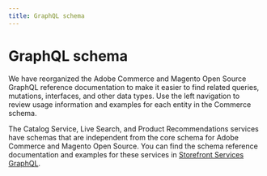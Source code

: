 ```yaml
---
title: GraphQL schema
---
```


# GraphQL schema

We have reorganized the Adobe Commerce and Magento Open Source GraphQL reference documentation to make it easier to find related queries, mutations, interfaces, and other data types. Use the left navigation to review usage information and examples for each entity in the Commerce schema.

<div class="mxgraph" data-mxgraph="{&quot;lightbox&quot;:false,&quot;nav&quot;:true,&quot;edit&quot;:&quot;_blank&quot;,&quot;xml&quot;:&quot;&lt;mxfile host=\&quot;app.diagrams.net\&quot; modified=\&quot;2024-02-29T23:53:09.085Z\&quot; agent=\&quot;Mozilla/5.0 (Macintosh; Intel Mac OS X 10_15_7) AppleWebKit/537.36 (KHTML, like Gecko) Chrome/120.0.0.0 Safari/537.36 OPR/106.0.0.0 (Edition std-1)\&quot; etag=\&quot;hDFg2NX74hH5O4KYASUM\&quot; version=\&quot;23.1.7\&quot; type=\&quot;google\&quot;&gt;\n  &lt;diagram name=\&quot;Page-1\&quot; id=\&quot;NeG_4g1QbU6Ih8t4rn16\&quot;&gt;\n    &lt;mxGraphModel dx=\&quot;664\&quot; dy=\&quot;484\&quot; grid=\&quot;1\&quot; gridSize=\&quot;10\&quot; guides=\&quot;1\&quot; tooltips=\&quot;1\&quot; connect=\&quot;1\&quot; arrows=\&quot;1\&quot; fold=\&quot;1\&quot; page=\&quot;1\&quot; pageScale=\&quot;1\&quot; pageWidth=\&quot;850\&quot; pageHeight=\&quot;1100\&quot; math=\&quot;0\&quot; shadow=\&quot;0\&quot;&gt;\n      &lt;root&gt;\n        &lt;mxCell id=\&quot;0\&quot; /&gt;\n        &lt;mxCell id=\&quot;1\&quot; parent=\&quot;0\&quot; /&gt;\n        &lt;mxCell id=\&quot;FQiRduYOhZtJ7AJxvFLC-10\&quot; value=\&quot;Storefront\&quot; style=\&quot;whiteSpace=wrap;strokeWidth=2;verticalAlign=top;strokeColor=#FF330F;fontSize=13;fillColor=#F2F3F5;\&quot; parent=\&quot;1\&quot; vertex=\&quot;1\&quot;&gt;\n          &lt;mxGeometry x=\&quot;20\&quot; y=\&quot;122\&quot; width=\&quot;169\&quot; height=\&quot;238\&quot; as=\&quot;geometry\&quot; /&gt;\n        &lt;/mxCell&gt;\n        &lt;UserObject label=\&quot;Attributes\&quot; link=\&quot;https://developer.adobe.com/commerce/webapi/graphql/schema/attributes/\&quot; linkTarget=\&quot;_blank\&quot; id=\&quot;FQiRduYOhZtJ7AJxvFLC-6\&quot;&gt;\n          &lt;mxCell style=\&quot;whiteSpace=wrap;strokeWidth=2;strokeColor=#000000;\&quot; parent=\&quot;1\&quot; vertex=\&quot;1\&quot;&gt;\n            &lt;mxGeometry x=\&quot;44.5\&quot; y=\&quot;160\&quot; width=\&quot;120\&quot; height=\&quot;34\&quot; as=\&quot;geometry\&quot; /&gt;\n          &lt;/mxCell&gt;\n        &lt;/UserObject&gt;\n        &lt;UserObject label=\&quot;Store\&quot; link=\&quot;https://developer.adobe.com/commerce/webapi/graphql/schema/store/\&quot; linkTarget=\&quot;_blank\&quot; id=\&quot;H2EbfYycRMj11rf8Dkd8-1\&quot;&gt;\n          &lt;mxCell style=\&quot;whiteSpace=wrap;strokeWidth=2;strokeColor=#000000;\&quot; vertex=\&quot;1\&quot; parent=\&quot;1\&quot;&gt;\n            &lt;mxGeometry x=\&quot;44.5\&quot; y=\&quot;210\&quot; width=\&quot;120\&quot; height=\&quot;34\&quot; as=\&quot;geometry\&quot; /&gt;\n          &lt;/mxCell&gt;\n        &lt;/UserObject&gt;\n        &lt;UserObject label=\&quot;Cart\&quot; link=\&quot;https://developer.adobe.com/commerce/webapi/graphql/schema/cart/\&quot; linkTarget=\&quot;_blank\&quot; id=\&quot;H2EbfYycRMj11rf8Dkd8-2\&quot;&gt;\n          &lt;mxCell style=\&quot;whiteSpace=wrap;strokeWidth=2;strokeColor=#000000;\&quot; vertex=\&quot;1\&quot; parent=\&quot;1\&quot;&gt;\n            &lt;mxGeometry x=\&quot;44.5\&quot; y=\&quot;260\&quot; width=\&quot;120\&quot; height=\&quot;34\&quot; as=\&quot;geometry\&quot; /&gt;\n          &lt;/mxCell&gt;\n        &lt;/UserObject&gt;\n        &lt;UserObject label=\&quot;Checkout\&quot; link=\&quot;https://developer.adobe.com/commerce/webapi/graphql/schema/checkout/\&quot; linkTarget=\&quot;_blank\&quot; id=\&quot;H2EbfYycRMj11rf8Dkd8-3\&quot;&gt;\n          &lt;mxCell style=\&quot;whiteSpace=wrap;strokeWidth=2;strokeColor=#000000;\&quot; vertex=\&quot;1\&quot; parent=\&quot;1\&quot;&gt;\n            &lt;mxGeometry x=\&quot;44.5\&quot; y=\&quot;310\&quot; width=\&quot;120\&quot; height=\&quot;34\&quot; as=\&quot;geometry\&quot; /&gt;\n          &lt;/mxCell&gt;\n        &lt;/UserObject&gt;\n        &lt;mxCell id=\&quot;H2EbfYycRMj11rf8Dkd8-5\&quot; value=\&quot;B2B\&quot; style=\&quot;whiteSpace=wrap;strokeWidth=2;verticalAlign=top;strokeColor=#FF330F;fontSize=13;fillColor=#F2F3F5;\&quot; vertex=\&quot;1\&quot; parent=\&quot;1\&quot;&gt;\n          &lt;mxGeometry x=\&quot;210\&quot; y=\&quot;122\&quot; width=\&quot;169\&quot; height=\&quot;288\&quot; as=\&quot;geometry\&quot; /&gt;\n        &lt;/mxCell&gt;\n        &lt;UserObject label=\&quot;Company\&quot; link=\&quot;https://developer.adobe.com/commerce/webapi/graphql/schema/b2b/company/\&quot; linkTarget=\&quot;_blank\&quot; id=\&quot;H2EbfYycRMj11rf8Dkd8-6\&quot;&gt;\n          &lt;mxCell style=\&quot;whiteSpace=wrap;strokeWidth=2;strokeColor=#000000;\&quot; vertex=\&quot;1\&quot; parent=\&quot;1\&quot;&gt;\n            &lt;mxGeometry x=\&quot;234.5\&quot; y=\&quot;160\&quot; width=\&quot;120\&quot; height=\&quot;34\&quot; as=\&quot;geometry\&quot; /&gt;\n          &lt;/mxCell&gt;\n        &lt;/UserObject&gt;\n        &lt;UserObject label=\&quot;Negotiable Quotes\&quot; link=\&quot;https://developer.adobe.com/commerce/webapi/graphql/schema/b2b/negotiable-quote/\&quot; linkTarget=\&quot;_blank\&quot; id=\&quot;H2EbfYycRMj11rf8Dkd8-7\&quot;&gt;\n          &lt;mxCell style=\&quot;whiteSpace=wrap;strokeWidth=2;strokeColor=#000000;\&quot; vertex=\&quot;1\&quot; parent=\&quot;1\&quot;&gt;\n            &lt;mxGeometry x=\&quot;234.5\&quot; y=\&quot;210\&quot; width=\&quot;120\&quot; height=\&quot;34\&quot; as=\&quot;geometry\&quot; /&gt;\n          &lt;/mxCell&gt;\n        &lt;/UserObject&gt;\n        &lt;UserObject label=\&quot;Purchase Orders\&quot; link=\&quot;https://developer.adobe.com/commerce/webapi/graphql/schema/b2b/purchase-order/\&quot; linkTarget=\&quot;_blank\&quot; id=\&quot;H2EbfYycRMj11rf8Dkd8-8\&quot;&gt;\n          &lt;mxCell style=\&quot;whiteSpace=wrap;strokeWidth=2;strokeColor=#000000;\&quot; vertex=\&quot;1\&quot; parent=\&quot;1\&quot;&gt;\n            &lt;mxGeometry x=\&quot;234.5\&quot; y=\&quot;260\&quot; width=\&quot;120\&quot; height=\&quot;34\&quot; as=\&quot;geometry\&quot; /&gt;\n          &lt;/mxCell&gt;\n        &lt;/UserObject&gt;\n        &lt;UserObject label=\&quot;Purchase Order Rules\&quot; link=\&quot;https://developer.adobe.com/commerce/webapi/graphql/schema/b2b/purchase-order-rule/\&quot; linkTarget=\&quot;_blank\&quot; id=\&quot;H2EbfYycRMj11rf8Dkd8-9\&quot;&gt;\n          &lt;mxCell style=\&quot;whiteSpace=wrap;strokeWidth=2;strokeColor=#000000;\&quot; vertex=\&quot;1\&quot; parent=\&quot;1\&quot;&gt;\n            &lt;mxGeometry x=\&quot;234.5\&quot; y=\&quot;310\&quot; width=\&quot;120\&quot; height=\&quot;34\&quot; as=\&quot;geometry\&quot; /&gt;\n          &lt;/mxCell&gt;\n        &lt;/UserObject&gt;\n        &lt;UserObject label=\&quot;Customer\&quot; link=\&quot;https://developer.adobe.com/commerce/webapi/graphql/schema/customer/\&quot; linkTarget=\&quot;_blank\&quot; id=\&quot;H2EbfYycRMj11rf8Dkd8-10\&quot;&gt;\n          &lt;mxCell style=\&quot;whiteSpace=wrap;strokeWidth=2;verticalAlign=top;strokeColor=#FF330F;fontSize=13;fillColor=#F2F3F5;\&quot; vertex=\&quot;1\&quot; parent=\&quot;1\&quot;&gt;\n            &lt;mxGeometry x=\&quot;400\&quot; y=\&quot;122\&quot; width=\&quot;169\&quot; height=\&quot;188\&quot; as=\&quot;geometry\&quot; /&gt;\n          &lt;/mxCell&gt;\n        &lt;/UserObject&gt;\n        &lt;UserObject label=\&quot;Gift Registry\&quot; link=\&quot;https://developer.adobe.com/commerce/webapi/graphql/schema/gift-registry/\&quot; linkTarget=\&quot;_blank\&quot; id=\&quot;H2EbfYycRMj11rf8Dkd8-11\&quot;&gt;\n          &lt;mxCell style=\&quot;whiteSpace=wrap;strokeWidth=2;strokeColor=#000000;\&quot; vertex=\&quot;1\&quot; parent=\&quot;1\&quot;&gt;\n            &lt;mxGeometry x=\&quot;424.5\&quot; y=\&quot;160\&quot; width=\&quot;120\&quot; height=\&quot;34\&quot; as=\&quot;geometry\&quot; /&gt;\n          &lt;/mxCell&gt;\n        &lt;/UserObject&gt;\n        &lt;UserObject label=\&quot;Orders\&quot; link=\&quot;https://developer.adobe.com/commerce/webapi/graphql/schema/orders/\&quot; id=\&quot;H2EbfYycRMj11rf8Dkd8-12\&quot;&gt;\n          &lt;mxCell style=\&quot;whiteSpace=wrap;strokeWidth=2;strokeColor=#000000;\&quot; vertex=\&quot;1\&quot; parent=\&quot;1\&quot;&gt;\n            &lt;mxGeometry x=\&quot;424.5\&quot; y=\&quot;210\&quot; width=\&quot;120\&quot; height=\&quot;34\&quot; as=\&quot;geometry\&quot; /&gt;\n          &lt;/mxCell&gt;\n        &lt;/UserObject&gt;\n        &lt;UserObject label=\&quot;Wish List\&quot; link=\&quot;https://developer.adobe.com/commerce/webapi/graphql/schema/wishlist/\&quot; linkTarget=\&quot;_blank\&quot; id=\&quot;H2EbfYycRMj11rf8Dkd8-13\&quot;&gt;\n          &lt;mxCell style=\&quot;whiteSpace=wrap;strokeWidth=2;strokeColor=#000000;\&quot; vertex=\&quot;1\&quot; parent=\&quot;1\&quot;&gt;\n            &lt;mxGeometry x=\&quot;424.5\&quot; y=\&quot;260\&quot; width=\&quot;120\&quot; height=\&quot;34\&quot; as=\&quot;geometry\&quot; /&gt;\n          &lt;/mxCell&gt;\n        &lt;/UserObject&gt;\n        &lt;UserObject label=\&quot;Products\&quot; link=\&quot;https://developer.adobe.com/commerce/webapi/graphql/schema/products/\&quot; linkTarget=\&quot;_blank\&quot; id=\&quot;H2EbfYycRMj11rf8Dkd8-15\&quot;&gt;\n          &lt;mxCell style=\&quot;whiteSpace=wrap;strokeWidth=2;verticalAlign=top;strokeColor=#FF330F;fontSize=13;fillColor=#F2F3F5;\&quot; vertex=\&quot;1\&quot; parent=\&quot;1\&quot;&gt;\n            &lt;mxGeometry x=\&quot;590\&quot; y=\&quot;122\&quot; width=\&quot;169\&quot; height=\&quot;188\&quot; as=\&quot;geometry\&quot; /&gt;\n          &lt;/mxCell&gt;\n        &lt;/UserObject&gt;\n        &lt;UserObject label=\&quot;Catalog Service\&quot; link=\&quot;https://developer.adobe.com/commerce/services/graphql/catalog-service/\&quot; linkTarget=\&quot;_blank\&quot; id=\&quot;H2EbfYycRMj11rf8Dkd8-16\&quot;&gt;\n          &lt;mxCell style=\&quot;whiteSpace=wrap;strokeWidth=2;strokeColor=#000000;\&quot; vertex=\&quot;1\&quot; parent=\&quot;1\&quot;&gt;\n            &lt;mxGeometry x=\&quot;614.5\&quot; y=\&quot;160\&quot; width=\&quot;120\&quot; height=\&quot;34\&quot; as=\&quot;geometry\&quot; /&gt;\n          &lt;/mxCell&gt;\n        &lt;/UserObject&gt;\n        &lt;UserObject label=\&quot;Live Search\&quot; link=\&quot;https://developer.adobe.com/commerce/services/graphql/live-search/\&quot; linkTarget=\&quot;_blank\&quot; id=\&quot;H2EbfYycRMj11rf8Dkd8-17\&quot;&gt;\n          &lt;mxCell style=\&quot;whiteSpace=wrap;strokeWidth=2;strokeColor=#000000;\&quot; vertex=\&quot;1\&quot; parent=\&quot;1\&quot;&gt;\n            &lt;mxGeometry x=\&quot;614.5\&quot; y=\&quot;210\&quot; width=\&quot;120\&quot; height=\&quot;34\&quot; as=\&quot;geometry\&quot; /&gt;\n          &lt;/mxCell&gt;\n        &lt;/UserObject&gt;\n        &lt;UserObject label=\&quot;Product Recommendations\&quot; link=\&quot;https://developer.adobe.com/commerce/services/graphql/recommendations/\&quot; linkTarget=\&quot;_blank\&quot; id=\&quot;H2EbfYycRMj11rf8Dkd8-18\&quot;&gt;\n          &lt;mxCell style=\&quot;whiteSpace=wrap;strokeWidth=2;strokeColor=#000000;\&quot; vertex=\&quot;1\&quot; parent=\&quot;1\&quot;&gt;\n            &lt;mxGeometry x=\&quot;614.5\&quot; y=\&quot;260\&quot; width=\&quot;120\&quot; height=\&quot;34\&quot; as=\&quot;geometry\&quot; /&gt;\n          &lt;/mxCell&gt;\n        &lt;/UserObject&gt;\n        &lt;UserObject label=\&quot;Requisition Lists\&quot; link=\&quot;https://developer.adobe.com/commerce/webapi/graphql/schema/b2b/requisition-list/\&quot; id=\&quot;H2EbfYycRMj11rf8Dkd8-20\&quot;&gt;\n          &lt;mxCell style=\&quot;whiteSpace=wrap;strokeWidth=2;strokeColor=#000000;\&quot; vertex=\&quot;1\&quot; parent=\&quot;1\&quot;&gt;\n            &lt;mxGeometry x=\&quot;234.5\&quot; y=\&quot;360\&quot; width=\&quot;120\&quot; height=\&quot;34\&quot; as=\&quot;geometry\&quot; /&gt;\n          &lt;/mxCell&gt;\n        &lt;/UserObject&gt;\n      &lt;/root&gt;\n    &lt;/mxGraphModel&gt;\n  &lt;/diagram&gt;\n&lt;/mxfile&gt;\n&quot;}"></div>
<script type="text/javascript" src="https://viewer.diagrams.net/js/viewer-static.min.js"></script>

<InlineAlert variant="info" slots="text" />

The Catalog Service, Live Search, and Product Recommendations services have schemas that are independent from the core schema for Adobe Commerce and Magento Open Source. You can find the schema reference documentation and examples for these services in [Storefront Services GraphQL](https://developer.adobe.com/commerce/services/graphql/).
